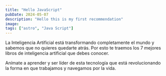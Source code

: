 ```yaml
---
title: "Hello JavaScript"
pubDate: 2024-05-07
description: "Hello this is my first recommendation"
image: 
tags: ["astro", "Java Script"]
---
```


La Inteligencia Artificial está transformando completamente el mundo y sabemos que no quieres quedarte atrás. Por esto te traemos los 7 mejores libros de inteligencia artificial que debes conocer.

Anímate a aprender y ser líder de esta tecnología que está revolucionando la forma en que trabajamos y navegamos por la vida.